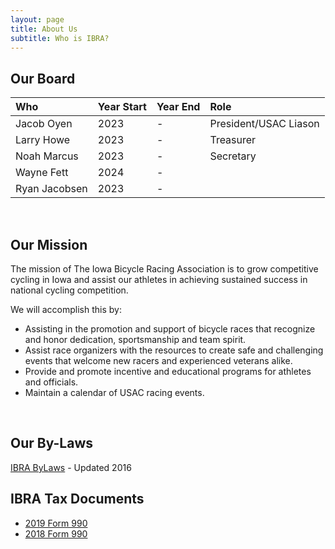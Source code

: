 ```yaml
---
layout: page
title: About Us
subtitle: Who is IBRA?
---
```


## Our Board

|Who	|Year Start	|Year End |Role |
| :------ |:--- | :--- |  :--- |
|Jacob Oyen|2023|-| President/USAC Liason|
|Larry Howe|2023|-| Treasurer|
|Noah Marcus|2023|-| Secretary|
|Wayne Fett|2024|-| |
|Ryan Jacobsen|2023|-| |

<br/>

## Our Mission
The mission of The Iowa Bicycle Racing Association is to grow competitive cycling in Iowa and assist our athletes in achieving sustained success in national cycling competition.

We will accomplish this by:

* Assisting in the promotion and support of bicycle races that recognize and honor dedication, sportsmanship and team spirit.
* Assist race organizers with the resources to create safe and challenging events that welcome new racers and experienced veterans alike.
* Provide and promote incentive and educational programs for athletes and officials.
* Maintain a calendar of USAC racing events.

<br/>

## Our By-Laws
[IBRA ByLaws](/assets/pdf/2016-IBRA-ByLaws.pdf) - Updated 2016

## IBRA Tax Documents
* [2019 Form 990](/assets/pdf/990-N-2019.pdf)
* [2018 Form 990](/assets/pdf/990-N-2018.pdf)
